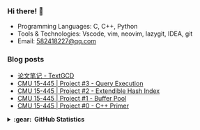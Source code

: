 ### Hi there! 👋

- Programming Languages: C, C++, Python
- Tools & Technologies: Vscode, vim, neovim, lazygit, IDEA, git
- Email: 582418227@qq.com

### Blog posts

<!-- BLOG-POST-LIST:START -->
- [论文笔记 - TextGCD](https://404notfixed.vercel.app/posts/textgcd/)
- [CMU 15-445 | Project #3 - Query Execution](https://404notfixed.vercel.app/posts/cmu-15445-project3/)
- [CMU 15-445 | Project #2 - Extendible Hash Index](https://404notfixed.vercel.app/posts/cmu-15445-project2/)
- [CMU 15-445 | Project #1 - Buffer Pool](https://404notfixed.vercel.app/posts/cmu-15445-project1/)
- [CMU 15-445 | Project #0 - C++ Primer](https://404notfixed.vercel.app/posts/cmu-15445-project0/)
<!-- BLOG-POST-LIST:END -->

<details>
  <summary><b>:gear: &nbsp;GitHub Statistics</b></summary>
  <br/>
    <p align="center">
        <img height="137px" src="https://github-readme-stats.vercel.app/api?username=miaohn&hide_title=true&hide_border=true&show_icons=true&include_all_commits=true&count_private=true&line_height=21&theme=swift" /> <img height="137px" src="https://github-readme-stats.vercel.app/api/top-langs/?username=miaohn&hide=html&hide_title=true&hide_border=true&layout=compact&langs_count=8&theme=swift" />
    </p>
</details>
